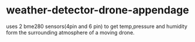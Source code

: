 # weather-detector-drone-appendage
uses 2 bme280 sensors(4pin and 6 pin) to get temp,pressure and humidity form the surrounding atmosphere of a moving drone.
